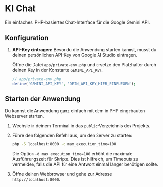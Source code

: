 # KI Chat

Ein einfaches, PHP-basiertes Chat-Interface für die Google Gemini API.

## Konfiguration

1.  **API-Key eintragen:**
    Bevor du die Anwendung starten kannst, musst du deinen persönlichen API-Key von Google AI Studio eintragen.

    Öffne die Datei `app/private-env.php` und ersetze den Platzhalter durch deinen Key in der Konstante `GEMINI_API_KEY`.

    ```php
    // app/private-env.php
    define('GEMINI_API_KEY', 'DEIN_API_KEY_HIER_EINFUEGEN');
    ```

## Starten der Anwendung

Du kannst die Anwendung ganz einfach mit dem in PHP eingebauten Webserver starten.

1.  Wechsle in deinem Terminal in das `public`-Verzeichnis des Projekts.

2.  Führe den folgenden Befehl aus, um den Server zu starten:
    ```bash
    php -S localhost:8000 -d max_execution_time=100
    ```
    Die Option `-d max_execution_time=100` erhöht die maximale Ausführungszeit für Skripte. Dies ist hilfreich, um Timeouts zu vermeiden, falls die API für eine Antwort einmal länger benötigen sollte.

3.  Öffne deinen Webbrowser und gehe zur Adresse `http://localhost:8000`.

